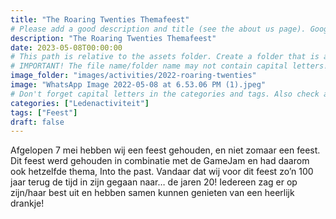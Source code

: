 ```yaml
---
title: "The Roaring Twenties Themafeest"
# Please add a good description and title (see the about us page). Google uses it to recommend the website
description: "The Roaring Twenties Themafeest"
date: 2023-05-08T00:00:00
# This path is relative to the assets folder. Create a folder that is assets/images/activities/file-name
# IMPORTANT! The file name/folder name may not contain capital letters!
image_folder: "images/activities/2022-roaring-twenties"
image: "WhatsApp Image 2022-05-08 at 6.53.06 PM (1).jpeg"
# Don't forget capital letters in the categories and tags. Also check all categories and tags by loading the activities page and looking at the list.
categories: ["Ledenactiviteit"]
tags: ["Feest"]
draft: false
---
```


Afgelopen 7 mei hebben wij een feest gehouden, en niet zomaar een feest. Dit feest werd gehouden in combinatie met de GameJam en had daarom ook hetzelfde thema, Into the past. Vandaar dat wij voor dit feest zo’n 100 jaar terug de tijd in zijn gegaan naar… de jaren 20! Iedereen zag er op zijn/haar best uit en hebben samen kunnen genieten van een heerlijk drankje!